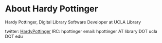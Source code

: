 # About Hardy Pottinger
Hardy Pottinger, Digital Library Software Developer at UCLA Library

twitter: [HardyPottinger](https://twitter.com/HardyPottinger)
IRC: hpottinger
email: hpottinger AT library DOT ucla DOT edu

